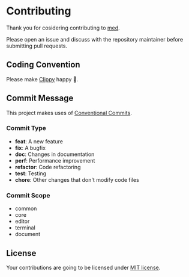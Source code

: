 # Contributing

Thank you for cosidering contributing to [med](https://github.com/e29qwg/med).

Please open an issue and discuss with the repository maintainer before submitting pull requests.

## Coding Convention
Please make [Clippy](https://github.com/rust-lang/rust-clippy) happy 🙂.

## Commit Message
This project makes uses of [Conventional Commits](https://www.conventionalcommits.org/).

### Commit Type
  - **feat**: A new feature
  - **fix**: A bugfix
  - **doc**: Changes in documentation
  - **perf**: Performance improvement
  - **refactor**: Code refactoring
  - **test**: Testing
  - **chore**: Other changes that don't modify code files

### Commit Scope
  - common
  - core
  - editor
  - terminal
  - document

## License
Your contributions are going to be licensed under [MIT license](./LICENSE).
